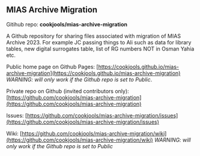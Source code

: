 ## MIAS Archive Migration 

Gitihub repo: **cookjools/mias-archive-migration**

A Github repository for sharing files associated with migration of MIAS Archive 2023. For example JC passing things to Ali such as data for library tables, new digital surrogates table, list of RG numbers NOT in Osman Yahia etc.

Public home page on Github Pages: [https://cookjools.github.io/mias-archive-migration](https://cookjools.github.io/mias-archive-migration) _WARNING: will only work if the Github repo is set to Public_.

Private repo on Github (invited contributors only): [https://github.com/cookjools/mias-archive-migration](https://github.com/cookjools/mias-archive-migration)

Issues: [https://github.com/cookjools/mias-archive-migration/issues](https://github.com/cookjools/mias-archive-migration/issues)

Wiki: [https://github.com/cookjools/mias-archive-migration/wiki](https://github.com/cookjools/mias-archive-migration/wiki) _WARNING: will only work if the Github repo is set to Public_
